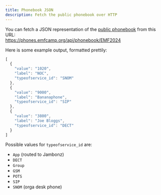 ```yaml
---
title: Phonebook JSON
description: Fetch the public phonebook over HTTP
---
```


You can fetch a JSON representation of the [public phonebook][phonebook]
from this URL:  
<https://phones.emfcamp.org/api/phonebook/EMF2024>

Here is some example output, formatted prettily:

```js
[
  {
    "value": "1020",
    "label": "NOC",
    "typeofservice_id": "SNOM"
  },
  {
    "value": "9000",
    "label": "Bananaphone",
    "typeofservice_id": "SIP"
  },
  {
    "value": "3800",
    "label": "Joe Bloggs",
    "typeofservice_id": "DECT"
  }
]
```

Possible values for `typeofservice_id` are:

- `App` (routed to Jambonz)
- `DECT`
- `Group`
- `GSM`
- `POTS`
- `SIP`
- `SNOM` (orga desk phone)

[phonebook]: https://phones.emfcamp.org/
